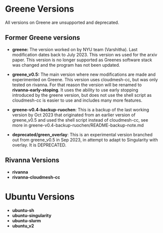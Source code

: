 # Greene Versions

All versions on Greene are unsupported and deprecated.

## Former Greene versions

* **greene:** The version worked on by NYU team (Varshitha). Last modification dates back to July 2023. This version ws used for the arxiv paper. This version is no longer supported as Greenes software stack was changed and the program has not been updated.

* **greene_v0.5:** The main version where new modifications are made and experimented on Greene. This version uses cloudmesh-cc, but was only tested on rivanna. For that reason the version will be renamed to **rivanna-early-stoping**. It uses the ability to use early stopping introduced by the greene version, but does not use the shell script as cloudmesh-cc is easier to use and includes many more features.

* **greene-v0.4-backup-ruochen**: This is a backup of the last working version by Oct 2023 that originated from an earlier version of greene_v0.5 and used the shell script instead of cloudmesh-cc, see more in greene-v0.4-backup-ruochen/README-backup-note.md

* **deprecated/green_overlay**: This is an experimental version branched out from greene_v0.5 in Sep 2023, in attempt to adapt to Singularity with overlay. It is DEPRECATED.

## Rivanna Versions
* **rivanna**
* **rivanna-cloudmesh-cc**


# Ubuntu Versions
* **ubuntu-sh**
* **ubuntu-singularity**
* **ubuntu-slurm**
* **ubuntu_v2**